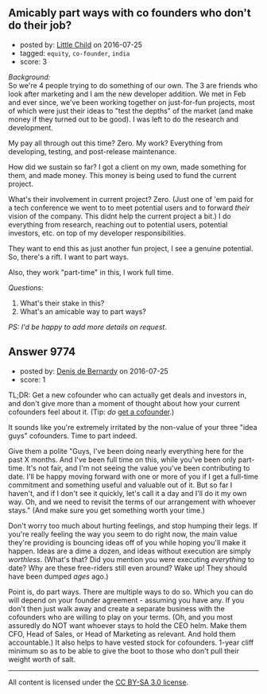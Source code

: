 ## Amicably part ways with co founders who don't do their job?

- posted by: [Little Child](https://stackexchange.com/users/2134591/little-child) on 2016-07-25
- tagged: `equity`, `co-founder`, `india`
- score: 3

<p><em>Background:</em><br>
So we're 4 people trying to do something of our own. The 3 are friends who look after marketing and I am the new developer addition. We met in Feb and ever since, we've been working together on just-for-fun projects, most of which were just their ideas to "test the depths" of the market (and make money if they turned out to be good). I was left to do the research and development. </p>

<p>My pay all through out this time? Zero. My work? Everything from developing, testing, and post-release maintenance.  </p>

<p>How did we sustain so far? I got a client on my own, made something for them, and made money. This money is being used to fund the current project.  </p>

<p>What's their involvement in current project? Zero. (Just one of 'em paid for a tech conference we went to to meet potential users and to forward <em>their</em> vision of the company. This didnt help the current project a bit.) I do everything from research, reaching out to potential users, potential investors, etc. on top of my developer responsibilities.  </p>

<p>They want to end this as just another fun project, I see a genuine potential. So, there's a rift. I want to part ways.   </p>

<p>Also, they work "part-time" in this, I work full time. </p>

<p><em>Questions:</em>  </p>

<ol>
<li>What's their stake in this?  </li>
<li>What's an amicable way to part ways?  </li>
</ol>

<p><em>PS: I'd be happy to add more details on request.</em> </p>



## Answer 9774

- posted by: [Denis de Bernardy](https://stackexchange.com/users/182468/denis-de-bernardy) on 2016-07-25
- score: 1

<p>TL;DR: Get a new cofounder who can actually get deals and investors in, and don't give more than a moment of thought about how your current cofounders feel about it. (Tip: <em>do</em> <a href="https://startups.stackexchange.com/questions/3666/is-it-feasible-to-launch-an-app-working-alone">get a cofounder</a>.)</p>

<p>It sounds like you're extremely irritated by the non-value of your three "idea guys" cofounders. Time to part indeed.</p>

<p>Give them a polite "Guys, I've been doing nearly everything here for the past X months. And I've been full time on this, while you've been only part-time. It's not fair, and I'm not seeing the value you've been contributing to date. I'll be happy moving forward with one or more of you if I get a full-time commitment and something useful and valuable out of it. But so far I haven't, and if I don't see it quickly, let's call it a day and I'll do it my own way. Oh, and we need to revisit the terms of our arrangement with whoever stays." (And make sure you get something worth your time.)</p>

<p>Don't worry too much about hurting feelings, and stop humping their legs. If you're really feeling the way you seem to do right now, the main value they're providing is bouncing ideas off of you while hoping you'll make it happen. Ideas are a dime a dozen, and ideas without execution are simply <em>worthless</em>. (What's that? Did you mention you were executing <em>everything</em> to date? Why are these free-riders still even around? Wake up! They should have been dumped <em>ages</em> ago.)</p>

<p>Point is, do part ways. There are multiple ways to do so. Which you can do will depend on your founder agreement - assuming you have any. If you don't then just walk away and create a separate business with the cofounders who are willing to play on your terms. (Oh, and you most assuredly do NOT want whoever stays to hold the CEO helm. Make them CFO, Head of Sales, or Head of Marketing as relevant. And hold them accountable.) It also helps to have vested stock for cofounders. 1-year cliff minimum so as to be able to give the boot to those who don't pull their weight worth of salt.</p>




---

All content is licensed under the [CC BY-SA 3.0 license](https://creativecommons.org/licenses/by-sa/3.0/).
